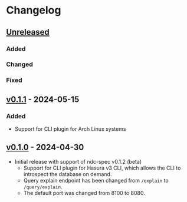 # Changelog

## [Unreleased]

### Added

### Changed

### Fixed

## [v0.1.1] - 2024-05-15

### Added

- Support for CLI plugin for Arch Linux systems

## [v0.1.0] - 2024-04-30

- Initial release with support of ndc-spec v0.1.2 (beta)
  - Support for CLI plugin for Hasura v3 CLI, which allows the CLI to 
    introspect the database on demand.
  - Query explain endpoint has been changed from `/explain` to `/query/explain`.
  - The default port was changed from 8100 to 8080.

<!-- end -->

[Unreleased]: https://github.com/hasura/ndc-sqlserver/compare/v0.6.0...HEAD
[v0.1.0]: https://github.com/hasura/ndc-sqlserver/releases/tag/v0.1.0
[v0.1.1]: https://github.com/hasura/ndc-sqlserver/releases/tag/v0.1.1
